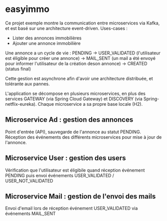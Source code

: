 # easyimmo
Ce projet exemple montre la communication entre microservices via Kafka, et est basé sur une architecture event-driven.
Uses-cases :
- Lister des annonces immobilières
- Ajouter une annonce immobilière

Une annonce a un cycle de vie :
PENDING -> USER_VALIDATED (l'utilisateur est éligible pour créer une annonce) -> MAIL_SENT (un mail a été envoyé pour informer l'utilisateur de la création deson annonce) ->  CREATED (status final)

Cette gestion est asynchrone afin d'avoir une architecture distribuée, et tolérante aux pannes.

L'application se décompose en plusieurs microservices, en plus des services GATEWAY (via Spring Cloud Gateway) et DISCOVERY (via Spring-netflix-eureka).
Chaque microservice a sa propre base locale (H2).

## Microservice Ad : gestion des annonces
Point d'entrée (API), sauvegarde de l'annonce au statut PENDING.
Réception des événements des différents microservices pour mise à jour de l'annonce.

## Microservice User : gestion des users
Vérification que l'utilisateur est éligibile quand réception événement PENDING puis envoi événements  USER_VALIDATED / USER_NOT_VALIDATED

## Microservice Mail : gestion de l'envoi des mails
Envoi d'email lors de réception événement USER_VALIDATED via événements MAIL_SENT





